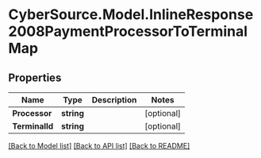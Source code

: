 # CyberSource.Model.InlineResponse2008PaymentProcessorToTerminalMap
## Properties

Name | Type | Description | Notes
------------ | ------------- | ------------- | -------------
**Processor** | **string** |  | [optional] 
**TerminalId** | **string** |  | [optional] 

[[Back to Model list]](../README.md#documentation-for-models) [[Back to API list]](../README.md#documentation-for-api-endpoints) [[Back to README]](../README.md)

